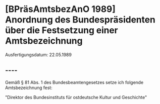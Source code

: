 # [BPräsAmtsbezAnO 1989] Anordnung des Bundespräsidenten über die Festsetzung einer Amtsbezeichnung

Ausfertigungsdatum: 22.05.1989

 

## ----

Gemäß § 81 Abs. 1 des Bundesbeamtengesetzes setze ich folgende Amtsbezeichnung fest:

  
"Direktor des Bundesinstituts für ostdeutsche Kultur und Geschichte"
